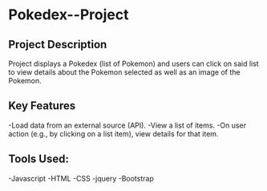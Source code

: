 # Pokedex--Project

## Project Description

Project displays a Pokedex (list of Pokemon) and users can click on said list to view details about the Pokemon selected as well as an image of the Pokemon.

## Key Features

-Load data from an external source (API).
-View a list of items.
-On user action (e.g., by clicking on a list item), view details for that item.

## Tools Used:

-Javascript
-HTML
-CSS
-jquery
-Bootstrap
